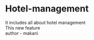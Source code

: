 # Hotel-management
It includes all about hotel management
<br>
This new feature
<br>
author - makani
